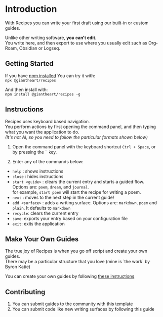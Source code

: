 # Introduction
With Recipes you can write your first draft using our built-in or custom guides.

Unlike other writing software, **you can't edit**.<br> You write here, and then export to use where you usually edit such as Org-Roam, Obsidian or Logseq.


## Getting Started
If you have [npm installed](https://docs.npmjs.com/downloading-and-installing-node-js-and-npm)
You can try it with: <br>
`npx @giantheart/recipes`

And then install with: <br>
`npm install @giantheart/recipes -g`



## Instructions
Recipes uses keyboard based navigation. <br>
You perform actions by first opening the command panel, and then typing what you want the application to do. <br>
*(It's not AI, so you need to follow the particular formats shown below)*

1. Open the command panel with the keyboard shortcut `Ctrl + Space`, or by pressing the `` ` `` key.

2. Enter any of the commands below:
- `help` : shows instructions
- `close` : hides instructions
- `start <guide>` : clears the current entry and starts a guided flow. Options are: `poem`, `dream`, and `journal`. <br>
for example, `start poem` will start the recipe for writing a poem.
- `next` : moves to the next step in the current guide!
- `add <surface>` : adds a writing surface. Options are: `markdown`, `poem` and `plain`. It defaults to `markdown`
- `recycle`: clears the current entry
- `save`: exports your entry based on your configuration file
- `exit`: exits the application

## Make Your Own Guides
The true joy of Recipes is when you go off script and create your own guides. <br>
There may be a particular structure that you love (mine is \`the work\` by Byron Katie)

You can create your own guides by following <u>these instructions</u>

## Contributing
1.  You can submit guides to the community with this template
2.  You can submit code like new writing surfaces by following <span class="underline">this guide</span>
